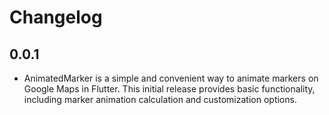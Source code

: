 # Changelog

## 0.0.1

* AnimatedMarker is a simple and convenient way to animate markers on Google Maps in Flutter. This initial release provides basic functionality, including marker animation calculation and customization options.
